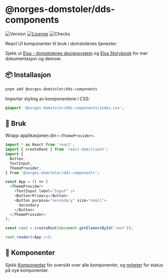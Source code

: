 # @norges-domstoler/dds-components

![Version](https://img.shields.io/npm/v/@norges-domstoler/dds-components) [![License](https://img.shields.io/npm/l/@norges-domstoler/dds-components)](https://www.npmjs.com/package/@norges-domstoler/dds-components) ![Checks](https://github.com/domstolene/designsystem/actions/workflows/release.yml/badge.svg)

React UI komponenter til bruk i domstolenes tjenester.

Sjekk ut [Elsa - domstolenes designsystem](https://design.domstol.no/) og [Elsa Storybook](https://domstolene.github.io/designsystem) for mer dokumentasjon og demoer.

## 📦 Installasjon

```sh
pnpm add @norges-domstoler/dds-components
```

Importer styling av komponentene i CSS:

```css
@import '@norges-domstoler/dds-components/index.css';
```

## 🔨 Bruk

Wrapp applikasjonen din i `<ThemeProvider>`.

```js
import * as React from 'react';
import { createRoot } from 'react-dom/client';
import {
  Button,
  TextInput,
  ThemeProvider,
} from '@norges-domstoler/dds-components';

const App = () => (
  <ThemeProvider>
    <TextInput label="Input" />
    <Button>Primary</Button>
    <Button purpose="secondary" size="small">
      Secondary
    </Button>
  </ThemeProvider>
);

const root = createRoot(document.getElementById('root'));

root.render(<App />);
```

## 📃 Komponenter

Sjekk [Komponenter](https://design.domstol.no/987b33f71/p/438035-komponenter) for oversikt over alle komponenter, og [nyheter](https://design.domstol.no/987b33f71/p/438035-komponenter/t/page-438035-50469210-4) for status på nye komponenter.
